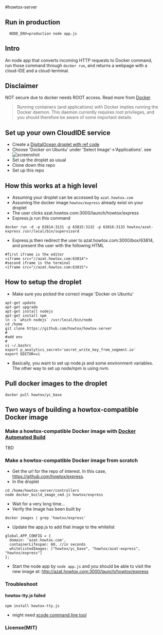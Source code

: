 #howtox-server

## Run in production
```
  NODE_ENV=production node app.js
```

## Intro
An node app that converts incoming HTTP requests to Docker command, run those command through ```docker run```, and returns a webpage with a cloud-IDE and a cloud-terminal.

## Disclaimer
NOT secure due to docker needs ROOT access. Read more from [Docker](https://docs.docker.com/articles/security/)
> Running containers (and applications) with Docker implies running the Docker daemon. This daemon currently requires root privileges, and you should therefore be aware of some important details.

## Set up your own CloudIDE service
- Create a [DigitalOcean droplet with ref code](https://www.digitalocean.com/?refcode=24bf100573ba)
- Choose 'Docker on Ubuntu' under 'Select Image'->'Applications'. see ![screenshot](http://imgur.com/rw7TlGZ.png)
- Set up the droplet as usual
- Clone down this repo
- Set up this repo

## How this works at a high level
- Assuming your droplet can be accessed by ```azat.howtox.com```
- Assuming the docker image ```howtox/express``` already exist on your droplet
- The user clicks azat.howtox.com:3000/launch/howtox/express
- Express.js run this command
```
docker run -d -p 63814:3131 -p 63815:3132 -p 63816:3133 howtox/azat-express /usr/local/bin/supervisord
```
- Express.js then redirect the user to azat.howtox.com:3000/box/63814, and present the user with the following HTML
```
#first iframe is the editor
<iframe src="//azat.howtox.com:63814">
#second iframe is the terminal
<iframe src="//azat.howtox.com:63815">
```

## How to setup the droplet
- Make sure you picked the correct image 'Docker on Ubuntu'
```
apt-get update
apt-get upgrade
apt-get install nodejs
apt-get install npm
ln -s `which nodejs` /usr/local/bin/node
cd /home
git clone https://github.com/howtox/howtox-server
#
#add env
#
vi ~/.bashrc
export p_analytics_secret='secret_write_key_from_segment.io'
export EDITOR=vi
```
- Basically, you want to set up node.js and some environment variables. The other way to set up node/npm is using nvm.

## Pull docker images to the droplet
```
docker pull howtox/yc_base
```

## Two ways of building a howtox-compatible Docker image

### Make a howtox-compatible Docker image with [Docker Automated Build](http://docs.docker.com/docker-hub/builds/)
TBD

### Make a howtox-compatible Docker image from scratch
- Get the url for the repo of interest. In this case, https://github.com/howtox/express.
- In the droplet
```
cd /home/howtox-server/controllers
node docker_build_image_cmd.js howtox/express
```
- Wait for a very long time...
- Verify the image has been built by
```
docker images | grep 'howtox/express'
```
- Update the app.js to add that image to the whitelist
```
global.APP_CONFIG = {
  domain: 'azat.howtox.com',
  containerLifespan: 60, //in seconds
  whitelistedImages: ["howtox/yc_base", "howtox/azat-express", "howtox/express"]
};
```
- Start the node app by ```node app.js``` and you should be able to visit the new image at: http://azat.howtox.com:3000/launch/howtox/express

### Troubleshoot
#### howtox-tty.js failed
```
npm install howtox-tty.js
```
- might need [xcode command line tool](https://github.com/atom/terminal/issues/28#issuecomment-39405908)


### License(MIT)
